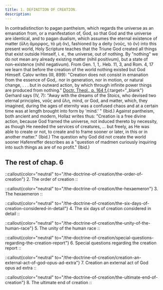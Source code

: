 ```yaml
---
title: 1. DEFINITION OF CREATION.
description: 
---
```


In contradistinction to pagan pantheism, which regards the universe as an emanation from, or a manifestation of, God, so that God and the universe are identical, and to pagan dualism, which assumes the eternal existence of matter (ὕλη ἄμορφος, τὸ μὴ ὄν), fashioned by a deity (νοῦς, τὸ ὄν) into this present world, Holy Scripture teaches that the Triune God created all things that exist outside Himself, i. e., the universe, out of nothing. By "nothing" we do not mean any already existing matter (nihil positivum), but a state of non-existence (nihil negativum). From Gen. 1, 1,. Heb. 11, 3, and Rom. 4, 17 we learn that before the creation of the world nothing existed but God Himself. Calov writes (III, 899): "Creation does not consist in emanation from the essence of God,. nor in generation, nor in motion, or natural change, . . . but in outward action, by which through infinite power things are produced from nothing." [Doctr. Theol., p. 164 f.](https://archive.org/details/doctrinaltheolog00schmuoft/page/n171/mode/2up){:target="_blank"} Gerhard says (IV, 7): "Away with the dreams of the Stoics, who devised two eternal principles, νοῦς and ὕλη, mind, or God, and matter, which, they imagined, during the ages of eternity was a confused chaos and at a certain time was at length brought into form by 'mind.' " (Ibid.) Against pantheism, both ancient and modern, Hollaz writes thus: "Creation is a free divine action, because God framed the universe, not induced thereto by necessity, as though He needed the services of creatures, ... but freely, as He was able to create or not, to create and to frame sooner or later, in this or in another matter." (Ibid.) The question why God did not create the world sooner Hafenreffer describes as a "question of madmen curiously inquiring into such things as are of no profit." (Ibid.)

## The rest of chap. 6

::callout{color="neutral" to="/the-doctrine-of-creation/the-order-of-creation"}
2. The order of creation
::

::callout{color="neutral" to="/the-doctrine-of-creation/the-hexaemeron"}
3. The hexaemeron
::

::callout{color="neutral" to="/the-doctrine-of-creation/the-six-days-of-creation-considered-in-detail"}
4. The six days of creation considered in detail
::

::callout{color="neutral" to="/the-doctrine-of-creation/the-unity-of-the-human-race"}
5. The unity of the human race
::

::callout{color="neutral" to="/the-doctrine-of-creation/special-questions-regarding-the-creation-report"}
6. Special questions regarding the creation report
::

::callout{color="neutral" to="/the-doctrine-of-creation/creation-an-external-act-of-god-opus-ad-extra"}
7. Creation an external act of God opus ad extra
::

::callout{color="neutral" to="/the-doctrine-of-creation/the-ultimate-end-of-creation"}
8. The ultimate end of creation
::
